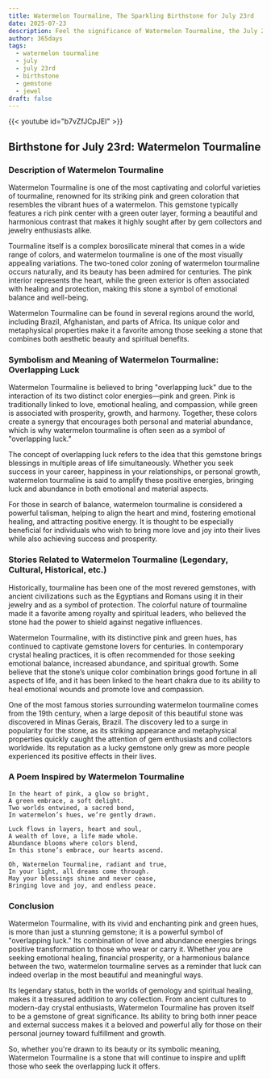 ```yaml
---
title: Watermelon Tourmaline, The Sparkling Birthstone for July 23rd
date: 2025-07-23
description: Feel the significance of Watermelon Tourmaline, the July 23rd birthstone symbolizing Overlapping luck. Let its beauty and meaning brighten your day.
author: 365days
tags:
  - watermelon tourmaline
  - july
  - july 23rd
  - birthstone
  - gemstone
  - jewel
draft: false
---
```


{{< youtube id="b7vZfJCpJEI" >}}

## Birthstone for July 23rd: Watermelon Tourmaline

### Description of Watermelon Tourmaline

Watermelon Tourmaline is one of the most captivating and colorful varieties of tourmaline, renowned for its striking pink and green coloration that resembles the vibrant hues of a watermelon. This gemstone typically features a rich pink center with a green outer layer, forming a beautiful and harmonious contrast that makes it highly sought after by gem collectors and jewelry enthusiasts alike.

Tourmaline itself is a complex borosilicate mineral that comes in a wide range of colors, and watermelon tourmaline is one of the most visually appealing variations. The two-toned color zoning of watermelon tourmaline occurs naturally, and its beauty has been admired for centuries. The pink interior represents the heart, while the green exterior is often associated with healing and protection, making this stone a symbol of emotional balance and well-being.

Watermelon Tourmaline can be found in several regions around the world, including Brazil, Afghanistan, and parts of Africa. Its unique color and metaphysical properties make it a favorite among those seeking a stone that combines both aesthetic beauty and spiritual benefits.

### Symbolism and Meaning of Watermelon Tourmaline: Overlapping Luck

Watermelon Tourmaline is believed to bring "overlapping luck" due to the interaction of its two distinct color energies—pink and green. Pink is traditionally linked to love, emotional healing, and compassion, while green is associated with prosperity, growth, and harmony. Together, these colors create a synergy that encourages both personal and material abundance, which is why watermelon tourmaline is often seen as a symbol of "overlapping luck."

The concept of overlapping luck refers to the idea that this gemstone brings blessings in multiple areas of life simultaneously. Whether you seek success in your career, happiness in your relationships, or personal growth, watermelon tourmaline is said to amplify these positive energies, bringing luck and abundance in both emotional and material aspects.

For those in search of balance, watermelon tourmaline is considered a powerful talisman, helping to align the heart and mind, fostering emotional healing, and attracting positive energy. It is thought to be especially beneficial for individuals who wish to bring more love and joy into their lives while also achieving success and prosperity.

### Stories Related to Watermelon Tourmaline (Legendary, Cultural, Historical, etc.)

Historically, tourmaline has been one of the most revered gemstones, with ancient civilizations such as the Egyptians and Romans using it in their jewelry and as a symbol of protection. The colorful nature of tourmaline made it a favorite among royalty and spiritual leaders, who believed the stone had the power to shield against negative influences.

Watermelon Tourmaline, with its distinctive pink and green hues, has continued to captivate gemstone lovers for centuries. In contemporary crystal healing practices, it is often recommended for those seeking emotional balance, increased abundance, and spiritual growth. Some believe that the stone’s unique color combination brings good fortune in all aspects of life, and it has been linked to the heart chakra due to its ability to heal emotional wounds and promote love and compassion.

One of the most famous stories surrounding watermelon tourmaline comes from the 19th century, when a large deposit of this beautiful stone was discovered in Minas Gerais, Brazil. The discovery led to a surge in popularity for the stone, as its striking appearance and metaphysical properties quickly caught the attention of gem enthusiasts and collectors worldwide. Its reputation as a lucky gemstone only grew as more people experienced its positive effects in their lives.

### A Poem Inspired by Watermelon Tourmaline

```
In the heart of pink, a glow so bright,  
A green embrace, a soft delight.  
Two worlds entwined, a sacred bond,  
In watermelon’s hues, we’re gently drawn.

Luck flows in layers, heart and soul,  
A wealth of love, a life made whole.  
Abundance blooms where colors blend,  
In this stone’s embrace, our hearts ascend.

Oh, Watermelon Tourmaline, radiant and true,  
In your light, all dreams come through.  
May your blessings shine and never cease,  
Bringing love and joy, and endless peace.
```

### Conclusion

Watermelon Tourmaline, with its vivid and enchanting pink and green hues, is more than just a stunning gemstone; it is a powerful symbol of "overlapping luck." Its combination of love and abundance energies brings positive transformation to those who wear or carry it. Whether you are seeking emotional healing, financial prosperity, or a harmonious balance between the two, watermelon tourmaline serves as a reminder that luck can indeed overlap in the most beautiful and meaningful ways.

Its legendary status, both in the worlds of gemology and spiritual healing, makes it a treasured addition to any collection. From ancient cultures to modern-day crystal enthusiasts, Watermelon Tourmaline has proven itself to be a gemstone of great significance. Its ability to bring both inner peace and external success makes it a beloved and powerful ally for those on their personal journey toward fulfillment and growth.

So, whether you're drawn to its beauty or its symbolic meaning, Watermelon Tourmaline is a stone that will continue to inspire and uplift those who seek the overlapping luck it offers.